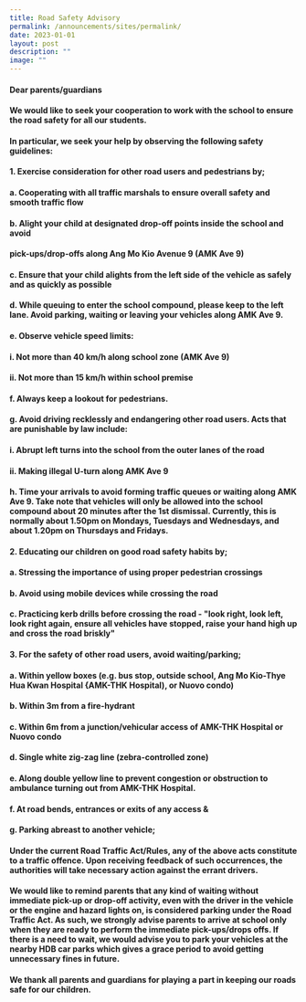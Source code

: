 ```yaml
---
title: Road Safety Advisory
permalink: /announcements/sites/permalink/
date: 2023-01-01
layout: post
description: ""
image: ""
---
```

#### Dear parents/guardians 
#### 
#### We would like to seek your cooperation to work with the school to ensure the road safety for all our students. 
#### 
#### In particular, we seek your help by observing the following safety guidelines:
#### 
#### 1.	Exercise consideration for other road users and pedestrians by;
#### 		a.	Cooperating with all traffic marshals to ensure overall safety and smooth traffic flow
#### 		b.	Alight your child at designated drop-off points inside the school and avoid 
#### 				 pick-ups/drop-offs along Ang Mo Kio Avenue 9 (AMK Ave 9)
#### 	  c.	Ensure that your child alights from the left side of the vehicle as safely and as quickly as possible
#### 	  d.	While queuing to enter the school compound, please keep to the left lane.  Avoid parking, waiting or leaving your vehicles along AMK Ave 9.
#### 		e.	Observe vehicle speed limits:
#### 					i.	Not more than 40 km/h along school zone (AMK Ave 9)
#### 					ii.	Not more than 15 km/h within school premise
#### 		f.	 Always keep a lookout for pedestrians.
#### 		g.	Avoid driving recklessly and endangering other road users. Acts that are punishable by law include:
#### 					i.	Abrupt left turns into the school from the outer lanes of the road
#### 					ii.	Making illegal U-turn along AMK Ave 9
#### 		h.	Time your arrivals to avoid forming traffic queues or waiting along AMK Ave 9. Take note that vehicles will only be allowed into the school compound about 20 minutes after the 1st dismissal. Currently, this is normally about 1.50pm on Mondays, Tuesdays and Wednesdays, and about 1.20pm on Thursdays and Fridays.
#### 					
#### 2.	Educating our children on good road safety habits by;
#### 		a.	Stressing the importance of using proper pedestrian crossings
#### 		b.	Avoid using mobile devices while crossing the road
#### 		c.	Practicing kerb drills before crossing the road - "look right, look left, look right again, ensure all vehicles have stopped, raise your hand high up and cross the road briskly"
#### 
#### 3.	For the safety of other road users, avoid waiting/parking;
#### 		a.	Within yellow boxes (e.g. bus stop, outside school, Ang Mo Kio-Thye Hua Kwan Hospital {AMK-THK Hospital), or Nuovo condo)
#### 		b.	Within 3m from a fire-hydrant
#### 		c.	Within 6m from a junction/vehicular access of AMK-THK Hospital or Nuovo condo
#### 		d.	Single white zig-zag line (zebra-controlled zone)
#### 		e.	Along double yellow line to prevent congestion or obstruction to ambulance turning out from AMK-THK Hospital.
#### 		f.	At road bends, entrances or exits of any access &
#### 		g.	Parking abreast to another vehicle;
#### 
#### Under the current Road Traffic Act/Rules, any of the above acts constitute to a traffic offence. Upon receiving feedback of such occurrences, the authorities will take necessary action against the errant drivers. 
#### 
#### We would like to remind parents that any kind of waiting without immediate pick-up or drop-off activity, even with the driver in the vehicle or the engine and hazard lights on, is considered parking under the Road Traffic Act. As such, we strongly advise parents to arrive at school only when they are ready to perform the immediate pick-ups/drops offs. If there is a need to wait, we would advise you to park your vehicles at the nearby HDB car parks which gives a grace period to avoid getting unnecessary fines in future. 
#### 
#### We thank all parents and guardians for playing a part in keeping our roads safe for our children.